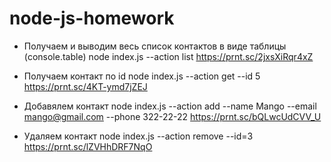 # node-js-homework

- Получаем и выводим весь список контактов в виде таблицы (console.table)
  node index.js --action list
  https://prnt.sc/2jxsXiRqr4xZ

- Получаем контакт по id
  node index.js --action get --id 5
  https://prnt.sc/4KT-ymd7jZEJ
- Добавялем контакт
  node index.js --action add --name Mango --email mango@gmail.com --phone 322-22-22
  https://prnt.sc/bQLwcUdCVV_U

- Удаляем контакт
  node index.js --action remove --id=3
  https://prnt.sc/lZVHhDRF7NqO
